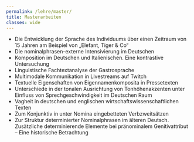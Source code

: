 ```yaml
---
permalink: /lehre/master/
title: Masterarbeiten
classes: wide
---
```


- Die Entwicklung der Sprache des Individuums über einen Zeitraum von 15 Jahren am Beispiel von „Elefant, Tiger & Co“
- Die nominalphrasen-externe Intensivierung im Deutschen
- Komposition im Deutschen und Italienischen. Eine kontrastive Untersuchung
- Linguistische Fachtextanalyse der Gastrosprache
- Multimodale Kommunikation in Livestreams auf Twitch
- Textuelle Eigenschaften von Eigennamenkomposita in Pressetexten
- Unterschiede in der tonalen Ausrichtung von Tonhöhenakzenten unter Einfluss von Sprechgeschwindigkeit im Deutschen Raum
- Vagheit in deutschen und englischen wirtschaftswissenschaftlichen Texten
- Zum Konjunktiv in unter Nomina eingebetteten Verbzweitsätzen 
- Zur Struktur determinierter Nominalphrasen im älteren Deutsch. Zusätzliche determinierende Elemente bei pränominalem Genitivattribut – Eine historische Betrachtung